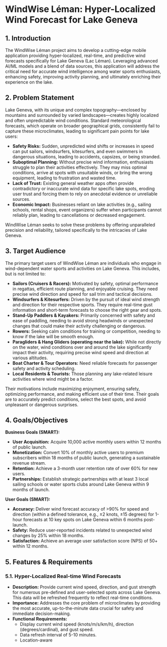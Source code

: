 # WindWise Léman: Hyper-Localized Wind Forecast for Lake Geneva

## 1. Introduction

The WindWise Léman project aims to develop a cutting-edge mobile application providing hyper-localized, real-time, and predictive wind forecasts specifically for Lake Geneva (Lac Léman). Leveraging advanced AI/ML models and a blend of data sources, this application will address the critical need for accurate wind intelligence among water sports enthusiasts, enhancing safety, improving activity planning, and ultimately enriching their experience on the lake.

## 2. Problem Statement

Lake Geneva, with its unique and complex topography—enclosed by mountains and surrounded by varied landscapes—creates highly localized and often unpredictable wind conditions. Standard meteorological forecasts, which operate on broader geographical grids, consistently fail to capture these microclimates, leading to significant pain points for lake users:

*   **Safety Risks:** Sudden, unpredicted wind shifts or increases in speed can put sailors, windsurfers, kitesurfers, and even swimmers in dangerous situations, leading to accidents, capsizes, or being stranded.
*   **Suboptimal Planning:** Without precise wind information, enthusiasts struggle to plan their activities effectively. They may miss optimal conditions, arrive at spots with unsuitable winds, or bring the wrong equipment, leading to frustration and wasted time.
*   **Lack of Trust:** Existing general weather apps often provide contradictory or inaccurate wind data for specific lake spots, eroding user trust and forcing them to rely on anecdotal evidence or unreliable sources.
*   **Economic Impact:** Businesses reliant on lake activities (e.g., sailing schools, rental shops, event organizers) suffer when participants cannot reliably plan, leading to cancellations or decreased engagement.

WindWise Léman seeks to solve these problems by offering unparalleled precision and reliability, tailored specifically to the intricacies of Lake Geneva.

## 3. Target Audience

The primary target users of WindWise Léman are individuals who engage in wind-dependent water sports and activities on Lake Geneva. This includes, but is not limited to:

*   **Sailors (Cruisers & Racers):** Motivated by safety, optimal performance in regattas, efficient route planning, and enjoyable cruising. They need precise wind direction and speed for sail trim and tactical decisions.
*   **Windsurfers & Kitesurfers:** Driven by the pursuit of ideal wind strength and direction for their respective sports. They require real-time gust information and short-term forecasts to choose the right gear and spots.
*   **Stand-Up Paddlers & Kayakers:** Primarily concerned with safety and ease of paddling, needing to avoid strong headwinds or unexpected changes that could make their activity challenging or dangerous.
*   **Rowers:** Seeking calm conditions for training or competition, needing to know if the lake will be smooth enough.
*   **Paragliders & Hang Gliders (operating near the lake):** While not directly on the water, wind conditions over and around the lake significantly impact their activity, requiring precise wind speed and direction at various altitudes.
*   **Boat Charter & Tour Operators:** Need reliable forecasts for passenger safety and activity scheduling.
*   **Local Residents & Tourists:** Those planning any lake-related leisure activities where wind might be a factor.

Their motivations include maximizing enjoyment, ensuring safety, optimizing performance, and making efficient use of their time. Their goals are to accurately predict conditions, select the best spots, and avoid unpleasant or dangerous surprises.

## 4. Goals/Objectives

**Business Goals (SMART):**

*   **User Acquisition:** Acquire 10,000 active monthly users within 12 months of public launch.
*   **Monetization:** Convert 10% of monthly active users to premium subscribers within 18 months of public launch, generating a sustainable revenue stream.
*   **Retention:** Achieve a 3-month user retention rate of over 60% for new users.
*   **Partnerships:** Establish strategic partnerships with at least 3 local sailing schools or water sports clubs around Lake Geneva within 9 months of launch.

**User Goals (SMART):**

*   **Accuracy:** Deliver wind forecast accuracy of >90% for speed and direction (within a defined tolerance, e.g., ±2 knots, ±15 degrees) for 1-hour forecasts at 10 key spots on Lake Geneva within 6 months post-launch.
*   **Safety:** Reduce user-reported incidents related to unexpected wind changes by 25% within 18 months.
*   **Satisfaction:** Achieve an average user satisfaction score (NPS) of 50+ within 12 months.

## 5. Features & Requirements

### 5.1. Hyper-Localized Real-time Wind Forecasts

*   **Description:** Provide current wind speed, direction, and gust strength for numerous pre-defined and user-selected spots across Lake Geneva. This data will be refreshed frequently to reflect real-time conditions.
*   **Importance:** Addresses the core problem of microclimates by providing the most accurate, up-to-the-minute data crucial for safety and immediate decision-making.
*   **Functional Requirements:**
    *   Display current wind speed (knots/m/s/km/h), direction (degrees/cardinal), and gust speed.
    *   Data refresh interval of 5-10 minutes.
    *   Location-aware 